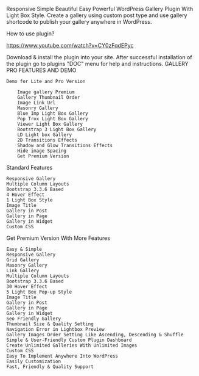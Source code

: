 Responsive Simple Beautiful Easy Powerful WordPress Gallery Plugin With Light Box Style. Create a gallery using custom post type and use gallery shortcode to publish your gallery anywhere in WordPress.

How to use plugin?

https://www.youtube.com/watch?v=CY0zFqdEPyc

Download & install the plugin into your site. After successful installation of the plugin go to plugins "DOC" menu for help and instructions.
GALLERY PRO FEATURES AND DEMO

    Demo for Lite and Pro Version

        Image gallery Premium
        Gallery Thumbnail Order
        Image Link Url
        Masonry Gallery
        Blue Imp Light Box Gallery
        Pop Trox Light Box Gallery
        Viewer Light Box Gallery
        Bootstrap 3 Light Box Gallery
        LD Light box Gallery
        2D Transitions Effects
        Shadow and Glow Transitions Effects
        Hide image Spacing
        Get Premium Version

Standard Features

    Responsive Gallery
    Multiple Column Layouts
    Bootstrap 3.3.6 Based
    4 Hover Effect
    1 Light Box Style
    Image Title
    Gallery in Post
    Gallery in Page
    Gallery in Widget
    Custom CSS

Get Premium Version With More Features

    Easy & Simple
    Responsive Gallery
    Grid Gallery
    Masonry Gallery
    Link Gallery
    Multiple Column Layouts
    Bootstrap 3.3.6 Based
    30 Hover Effect
    5 Light Box Pop-up Style
    Image Title
    Gallery in Post
    Gallery in Page
    Gallery in Widget
    Seo Friendly Gallery
    Thumbnail Size & Quality Setting
    Navigation Error in Lightbox Preview
    Gallery Images Order Setting Like Ascending, Descending & Shuffle
    Simple & User-Friendly Custom Plugin Dashboard
    Create Unlimited Galleries With Unlimited Images
    Custom CSS
    Easy To Implement Anywhere Into WordPress
    Easily Customization
    Fast, Friendly & Quality Support
